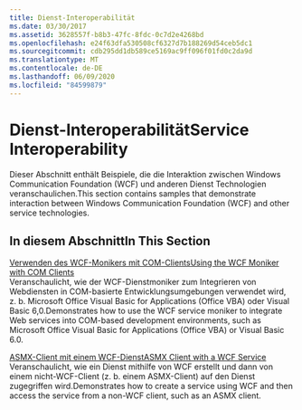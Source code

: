 ```yaml
---
title: Dienst-Interoperabilität
ms.date: 03/30/2017
ms.assetid: 3628557f-b8b3-47fc-8fdc-0c7d2e4268bd
ms.openlocfilehash: e24f63dfa530508cf6327d7b188269d54ceb5dc1
ms.sourcegitcommit: cdb295dd1db589ce5169ac9ff096f01fd0c2da9d
ms.translationtype: MT
ms.contentlocale: de-DE
ms.lasthandoff: 06/09/2020
ms.locfileid: "84599879"
---
```

# <a name="service-interoperability"></a><span data-ttu-id="8c3d6-102">Dienst-Interoperabilität</span><span class="sxs-lookup"><span data-stu-id="8c3d6-102">Service Interoperability</span></span>
<span data-ttu-id="8c3d6-103">Dieser Abschnitt enthält Beispiele, die die Interaktion zwischen Windows Communication Foundation (WCF) und anderen Dienst Technologien veranschaulichen.</span><span class="sxs-lookup"><span data-stu-id="8c3d6-103">This section contains samples that demonstrate interaction between Windows Communication Foundation (WCF) and other service technologies.</span></span>  
  
## <a name="in-this-section"></a><span data-ttu-id="8c3d6-104">In diesem Abschnitt</span><span class="sxs-lookup"><span data-stu-id="8c3d6-104">In This Section</span></span>  
 [<span data-ttu-id="8c3d6-105">Verwenden des WCF-Monikers mit COM-Clients</span><span class="sxs-lookup"><span data-stu-id="8c3d6-105">Using the WCF Moniker with COM Clients</span></span>](using-the-wcf-moniker-with-com-clients.md)  
 <span data-ttu-id="8c3d6-106">Veranschaulicht, wie der WCF-Dienstmoniker zum Integrieren von Webdiensten in COM-basierte Entwicklungsumgebungen verwendet wird, z. b. Microsoft Office Visual Basic for Applications (Office VBA) oder Visual Basic 6,0.</span><span class="sxs-lookup"><span data-stu-id="8c3d6-106">Demonstrates how to use the WCF service moniker to integrate Web services into COM-based development environments, such as Microsoft Office Visual Basic for Applications (Office VBA) or Visual Basic 6.0.</span></span>  
  
 [<span data-ttu-id="8c3d6-107">ASMX-Client mit einem WCF-Dienst</span><span class="sxs-lookup"><span data-stu-id="8c3d6-107">ASMX Client with a WCF Service</span></span>](asmx-client-with-a-wcf-service.md)  
 <span data-ttu-id="8c3d6-108">Veranschaulicht, wie ein Dienst mithilfe von WCF erstellt und dann von einem nicht-WCF-Client (z. b. einem ASMX-Client) auf den Dienst zugegriffen wird.</span><span class="sxs-lookup"><span data-stu-id="8c3d6-108">Demonstrates how to create a service using WCF and then access the service from a non-WCF client, such as an ASMX client.</span></span>
